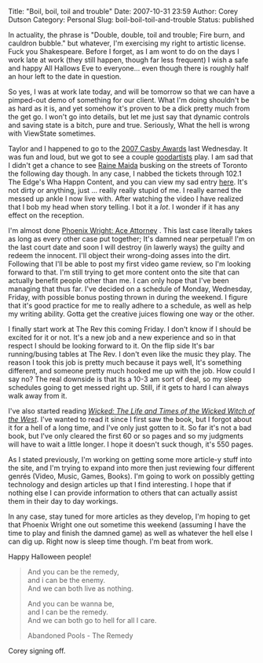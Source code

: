 Title: "Boil, boil, toil and trouble"
Date: 2007-10-31 23:59
Author: Corey Dutson
Category: Personal
Slug: boil-boil-toil-and-trouble
Status: published

In actuality, the phrase is "Double, double, toil and trouble; Fire
burn, and cauldron bubble." but whatever, I'm exercising my right to
artistic license. Fuck you Shakespeare. Before I forget, as I am wont to
do on the days I work late at work (they still happen, though far less
frequent) I wish a safe and happy All Hallows Eve to everyone... even
though there is roughly half an hour left to the date in question.

So yes, I was at work late today, and will be tomorrow so that we can
have a pimped-out demo of something for our client. What I'm doing
shouldn't be as hard as it is, and yet somehow it's proven to be a dick
pretty much from the get go. I won't go into details, but let me just
say that dynamic controls and saving state is a bitch, pure and true.
Seriously, What the hell is wrong with ViewState sometimes.

Taylor and I happened to go to the [2007 Casby
Awards](http://www.edge.ca/station/video_gallery.cfm "http://www.edge.ca/casbys/2007.cfm")
last Wednesday. It was fun and loud, but we got to see a couple
[good](http://www.matthewgood.org/ "Matthew Good")[artists](http://www.rainemaida.net/ "Raine Maida")
play. I am sad that I didn't get a chance to see [Raine
Maida](http://www.rainemaida.net/ "Raine Maida") busking on the streets
of Toronto the following day though. In any case, I nabbed the tickets
through 102.1 The Edge's Wha Happn Content, and you can view my sad
entry
[here](http://www.edge.ca/contests/wha_happened_gallery.cfm?rem=87663&jor=87663#video "Stupid Corey").
It's not dirty or anything, just ... really really stupid of me. I
really earned the messed up ankle I now live with. After watching the
video I have realized that I bob my head when story telling. I bot it a
*lot*. I wonder if it has any effect on the reception.

<!--adsense-->

I'm almost done [Phoenix Wright: Ace
Attorney](http://www.capcom.com/phoenixwright/ "Phoenix Wright: Ace Attorney")
. This last case literally takes as long as every other case put
together; It's damned near perpetual! I'm on the last court date and
soon I will destroy (in lawerly ways) the guilty and redeem the
innocent. I'll object their wrong-doing asses into the dirt. Following
that I'll be able to post my first video game review, so I'm looking
forward to that. I'm still trying to get more content onto the site that
can actually benefit people other than me. I can only hope that I've
been managing that thus far. I've decided on a schedule of Monday,
Wednesday, Friday, with possible bonus posting thrown in during the
weekend. I figure that it's good practice for me to really adhere to a
schedule, as well as help my writing ability. Gotta get the creative
juices flowing one way or the other.

I finally start work at The Rev this coming Friday. I don't know if I
should be excited for it or not. It's a new job and a new experience and
so in that respect I should be looking forward to it. On the flip side
It's bar running/busing tables at The Rev. I don't even like the music
they play. The reason I took this job is pretty much because it pays
well, It's something different, and someone pretty much hooked me up
with the job. How could I say no? The real downside is that its a 10-3
am sort of deal, so my sleep schedules going to get messed right up.
Still, if it gets to hard I can always walk away from it.

I've also started reading *[Wicked: The Life and Times of the Wicked
Witch of the
West](http://www.amazon.com/Wicked-Life-Times-Witch-West/dp/0060987103 "Wicked")*.
I've wanted to read it since I first saw the book, but I forgot about it
for a hell of a long time, and I've only just gotten to it. So far it's
not a bad book, but I've only cleared the first 60 or so pages and so my
judgments will have to wait a little longer. I hope it doesn't suck
though, it's 550 pages.

As I stated previously, I'm working on getting some more article-y stuff
into the site, and I'm trying to expand into more then just reviewing
four different genrés (Video, Music, Games, Books). I'm going to work on
possibly getting technology and design articles up that I find
interesting. I hope that if nothing else I can provide information to
others that can actually assist them in their day to day workings.

In any case, stay tuned for more articles as they develop, I'm hoping to
get that Phoenix Wright one out sometime this weekend (assuming I have
the time to play and finish the damned game) as well as whatever the
hell else I can dig up. Right now is sleep time though. I'm beat from
work.

Happy Halloween people!

> And you can be the remedy,  
>  and i can be the enemy.  
>  And we can both live as nothing.
>
> And you can be wanna be,  
>  and I can be the remedy.  
>  And we can both go to hell for all I care.
>
> Abandoned Pools - The Remedy

Corey signing off.
